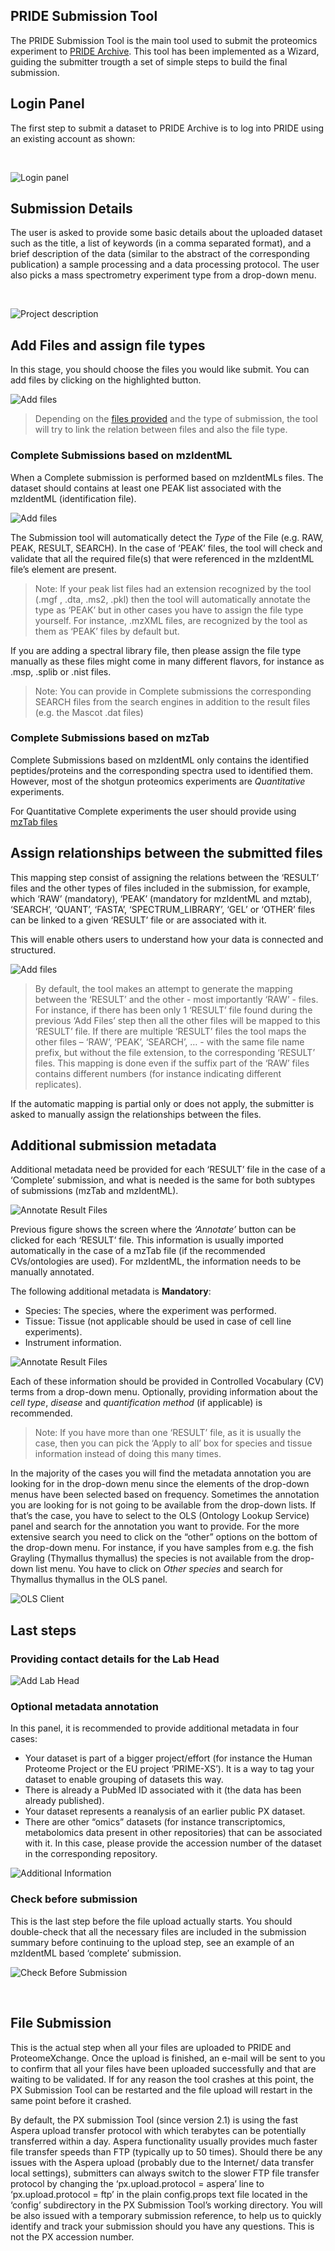 ## PRIDE Submission Tool

The PRIDE Submission Tool is the main tool used to submit the proteomics experiment to [PRIDE Archive](wwww.ebi.ac.uk/pride/archive/). This tool has been implemented as a Wizard, guiding the submitter trougth a set of simple steps to build the final submission.

## Login Panel 

The first step to submit a dataset to PRIDE Archive is to log into PRIDE using an existing account as shown: 

</br> 

![Login panel](/static/markdown/pridesubmissiontool/files/login-page.png)

## Submission Details 

The user is asked to provide some basic details about the uploaded dataset such as the title, a list of keywords (in a comma separated format),
and a brief description of the data (similar to the abstract of the corresponding publication) a sample processing and a data processing protocol.
The user also picks a mass spectrometry experiment type from a drop-down menu.

</br>

![Project description](/static/markdown/pridesubmissiontool/files/project-description.png)

## Add Files and assign file types

In this stage, you should choose the files you would like submit. You can add files by clicking on the highlighted button. 

![Add files](/static/markdown/pridesubmissiontool/files/add-files.png)

> Depending on the [files provided](/markdownpage/pridefileformats) and the type of submission, the tool will try to link the relation between files and also the file 
type. 

### Complete Submissions based on mzIdentML


When a Complete submission is performed based on mzIdentMLs files. The dataset should contains at least one PEAK list associated with the mzIdentML
(identification file). 
 
![Add files](/static/markdown/pridesubmissiontool/files/file-relations-1.png)

The Submission tool will automatically detect the _Type_ of the File (e.g. RAW, PEAK, RESULT, SEARCH). In the case of ‘PEAK’ files, the tool will 
check and validate that all the required file(s) that were referenced in the mzIdentML file’s <SpectraData> element are present. 

> Note: If your peak list files had an extension recognized by the tool (.mgf , .dta, .ms2, .pkl) then the tool will automatically annotate the 
type as ‘PEAK’ but in other cases you have to assign the file type yourself. 
For instance, .mzXML files, are recognized by the tool as them as ‘PEAK’ files by default but. 


If you are adding a spectral library file, then please assign the file type manually as these files might come in many different flavors, 
for instance as .msp, .splib or .nist files.

> Note: You can provide in Complete submissions the corresponding SEARCH files from the search engines in addition to the result files (e.g. the Mascot .dat files)


### Complete Submissions based on mzTab 

Complete Submissions based on mzIdentML only contains the identified peptides/proteins and the corresponding spectra used to identified them. However, most of the 
shotgun proteomics experiments are _Quantitative_ experiments. 

For Quantitative Complete experiments the user should provide using [mzTab files](/markdownpage/pridefileformats#result_files)  


## Assign relationships between the submitted files

This mapping step consist of assigning the relations between the ‘RESULT’ files and the other types of files included in the submission,
for example, which ‘RAW’ (mandatory), ‘PEAK’ (mandatory for mzIdentML and mztab), ‘SEARCH’, ‘QUANT’, ‘FASTA’, ‘SPECTRUM_LIBRARY’, 
‘GEL’ or ‘OTHER’ files can be linked to a given ‘RESULT’ file or are associated with it.
 
This will enable others users to understand how your data is connected and structured. 

![Add files](/static/markdown/pridesubmissiontool/files/file-relations-2.png)


> By default, the tool makes an attempt to generate the mapping between the ‘RESULT’ and the other - most importantly ‘RAW’ - files. 
For instance, if there has been only 1 ‘RESULT’ file found during the previous ‘Add Files’ step then all the other files will be mapped to this ‘RESULT’ file. 
If there are multiple ‘RESULT’ files the tool maps the other files – ‘RAW’, ‘PEAK’, ‘SEARCH’, … - with the same file name prefix, but without the
file extension, to the corresponding ‘RESULT’ files. This mapping is done even if the suffix part of the ‘RAW’ files contains different numbers 
(for instance indicating different replicates).

If the automatic mapping is partial only or does not apply, the submitter is asked to manually assign the relationships between the files.

## Additional submission metadata 

Additional metadata need be provided for each ‘RESULT’ file in the case of a ‘Complete’ submission, and what is needed is the same for both subtypes
of submissions (mzTab and mzIdentML). 

![Annotate Result Files](/static/markdown/pridesubmissiontool/files/annotate.png)

Previous figure shows the screen where the _‘Annotate’_ button can be clicked for each ‘RESULT’ file. This information is usually imported automatically
in the case of a mzTab file (if the recommended CVs/ontologies are used). For mzIdentML, the information needs to be manually annotated.

The following additional metadata is **Mandatory**: 
 - Species: The species, where the experiment was performed. 
 - Tissue: Tissue (not applicable should be used in case of cell line experiments). 
 - Instrument information. 
 
![Annotate Result Files](/static/markdown/pridesubmissiontool/files/annotate-2.png)

Each of these information should be provided in Controlled Vocabulary (CV) terms from a drop-down menu. Optionally, providing information 
about the _cell type_, _disease_ and _quantification method_ (if applicable) is recommended. 

> Note: If you have more than one ‘RESULT’ file, as it is usually the case, then you can pick the ‘Apply to all’ box for species and tissue information
instead of doing this many times.

 
In the majority of the cases you will find the metadata annotation you are looking for in the drop-down menu since the elements of the drop-down 
menus have been selected based on frequency. Sometimes the annotation you are looking for is not going to be available from the drop-down lists.
If that’s the case, you have to select to the OLS (Ontology Lookup Service) panel and search for the annotation you want to provide.
For the more extensive search you need to click on the “other” options on the bottom of the drop-down menu. For instance, if you have samples from
e.g. the fish Grayling (Thymallus thymallus) the species is not available from the drop-down list menu. You have to click on 
_Other species_ and search for Thymallus thymallus in the OLS panel. 


![OLS Client](/static/markdown/pridesubmissiontool/files/ols-client.png)

## Last steps 


### Providing contact details for the Lab Head

![Add Lab Head](/static/markdown/pridesubmissiontool/files/la-head.png)
 
### Optional metadata annotation

In this panel, it is recommended to provide additional metadata in four cases:

-	Your dataset is part of a bigger project/effort (for instance the Human Proteome Project or the EU project ‘PRIME-XS’). It is a way to tag your dataset to enable grouping of datasets this way. 
-	There is already a PubMed ID associated with it (the data has been already published).
-	Your dataset represents a reanalysis of an earlier public PX dataset. 
-	There are other “omics” datasets (for instance transcriptomics, metabolomics data present in other repositories) that can be associated with it. In this case, please provide the accession number of the dataset in the corresponding repository.

 
![Additional Information](/static/markdown/pridesubmissiontool/files/additionals.png)
 
### Check before submission

This is the last step before the file upload actually starts. You should double-check that all the necessary files are included in the submission summary before continuing to the upload step, see an example of an mzIdentML based ‘complete’ submission.

 
![Check Before Submission](/static/markdown/pridesubmissiontool/files/check-final.png)

 
## File Submission 

This is the actual step when all your files are uploaded to PRIDE and ProteomeXchange. Once the upload is finished, an e-mail will 
be sent to you to confirm that all your files have been uploaded successfully and that are waiting to be validated. If for any reason the tool crashes
at this point, the PX Submission Tool can be restarted and the file upload will restart in the same point before it crashed.

By default, the PX submission Tool (since version 2.1) is using the fast Aspera upload transfer protocol with which terabytes can be potentially
transferred within a day. Aspera functionality usually provides much faster file transfer speeds than FTP (typically up to 50 times). Should there be
any issues with the Aspera upload (probably due to the Internet/ data transfer local settings), submitters can always switch to the slower FTP 
file transfer protocol by changing the ‘px.upload.protocol = aspera’ line to ‘px.upload.protocol = ftp’ in the plain config.props text file 
located in the ‘config’ subdirectory in the PX Submission Tool’s working directory. You will be also issued with a temporary submission reference,
to help us to quickly identify and track your submission should you have any questions. This is not the PX accession number.
